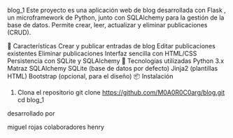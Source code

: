 blog_1
Este proyecto es una aplicación web de blog desarrollada con Flask , un microframework de Python, junto con SQLAlchemy para la gestión de la base de datos. Permite crear, leer, actualizar y eliminar publicaciones (CRUD).

🚀 Características
Crear y publicar entradas de blog
Editar publicaciones existentes
Eliminar publicaciones
Interfaz sencilla con HTML/CSS
Persistencia con SQLite y SQLAlchemy
🧰 Tecnologías utilizadas
Python 3.x
Matraz
SQLAlchemy
SQLite (base de datos por defecto)
Jinja2 (plantillas HTML)
Bootstrap (opcional, para el diseño)
📦 Instalación
1. Clona el repositorio
git clone https://github.com/M0A0R0C0arg/blog.git
cd blog_1

desarrollado por

miguel rojas
colaboradores henry

